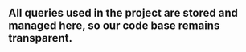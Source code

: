 ## All queries used in the project are stored and managed here, so our code base remains transparent.
